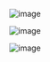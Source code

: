 

![image](https://github.com/user-attachments/assets/f7089550-5cbf-4b5b-9569-a9be619b7be7)



![image](https://github.com/user-attachments/assets/0da88064-91ae-4d56-9591-a984e1cc76d5)


![image](https://github.com/user-attachments/assets/f135f92d-f073-4e0f-a99e-bff7f41613c7)


